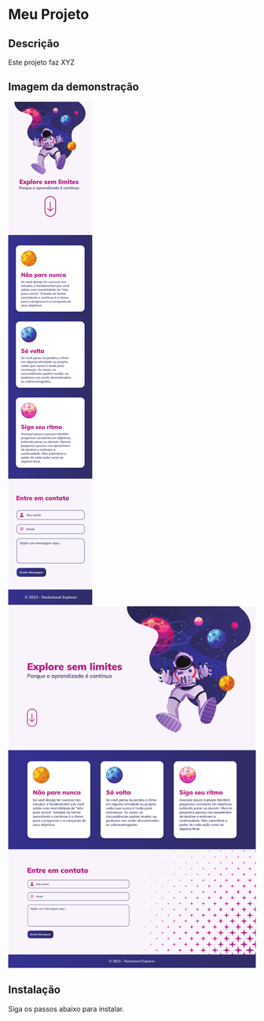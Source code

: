 # Meu Projeto

## Descrição

Este projeto faz XYZ

## Imagem da demonstração

![Logo do projeto](assets/iPhone%2014%20Pro%20Max%20-%201.png)
![Logo do projeto](assets/Desktop%20-%201.png)

## Instalação

Siga os passos abaixo para instalar.